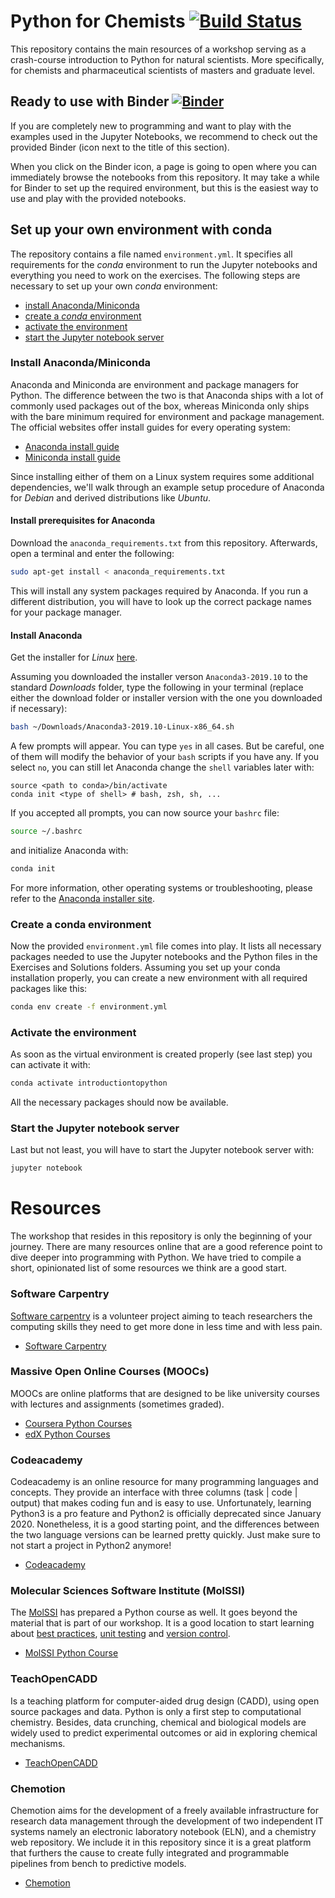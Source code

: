 # Python for Chemists [![Build Status](https://travis-ci.org/GDChCICTeam/python-for-chemists.svg?branch=master)](https://travis-ci.org/GDChCICTeam/python-for-chemists)
This repository contains the main resources of a workshop serving as a crash-course introduction to
Python for natural scientists. More specifically, for chemists and pharmaceutical scientists of
masters and graduate level.

## Ready to use with Binder [![Binder](https://mybinder.org/badge_logo.svg)](https://mybinder.org/v2/gh/GDChCICTeam/python-for-chemists/master)
If you are completely new to programming and want to play with the examples used in the Jupyter
Notebooks, we recommend to check out the provided Binder (icon next to the title of this section).

When you click on the Binder icon, a page is going to open where you can immediately browse the
notebooks from this repository. It may take a while for Binder to set up the required environment,
but this is the easiest way to use and play with the provided notebooks.

## Set up your own environment with conda
The repository contains a file named `environment.yml`. It specifies all requirements for the
*conda* environment to run the Jupyter notebooks and everything you need to work on the exercises.
The following steps are necessary to set up your own *conda* environment:

 - [install Anaconda/Miniconda](#install-anacondaminiconda)
 - [create a *conda* environment](#create-a-conda-environment)
 - [activate the environment](#activate-the-environment)
 - [start the Jupyter notebook server](#start-the-jupyter-notebook-server)

### Install Anaconda/Miniconda
Anaconda and Miniconda are environment and package managers for Python. The difference between the
two is that Anaconda ships with a lot of commonly used packages out of the box, whereas Miniconda
only ships with the bare minimum required for environment and package management. The official
websites offer install guides for every operating system:

 - [Anaconda install guide](https://docs.anaconda.com/anaconda/install/)
 - [Miniconda install guide](https://conda.io/en/latest/miniconda.html#)

Since installing either of them on a Linux system requires some additional dependencies, we'll walk
through an example setup procedure of Anaconda for *Debian* and derived distributions like *Ubuntu*.

#### Install prerequisites for Anaconda
Download the `anaconda_requirements.txt` from this repository. Afterwards, open a terminal and enter
the following:

```bash
sudo apt-get install < anaconda_requirements.txt
```

This will install any system packages required by Anaconda. If you run a different distribution, you
will have to look up the correct package names for your package manager.

#### Install Anaconda
Get the installer for *Linux* [here](https://www.anaconda.com/distribution/#linux).

Assuming you downloaded the installer verson `Anaconda3-2019.10` to the standard *Downloads* folder,
type the following in your terminal (replace either the download folder or installer version with
the one you downloaded if necessary):

```bash
bash ~/Downloads/Anaconda3-2019.10-Linux-x86_64.sh
```

A few prompts will appear. You can type `yes` in all cases. But be careful, one of them will modify
the behavior of your `bash` scripts if you have any. If you select `no`, you can still let
Anaconda change the `shell` variables later with:

```
source <path to conda>/bin/activate
conda init <type of shell> # bash, zsh, sh, ...
```

If you accepted all prompts, you can now source your `bashrc` file:

```bash
source ~/.bashrc
```

and initialize Anaconda with:

```bash
conda init
```

For more information, other operating systems or troubleshooting, please refer to the [Anaconda installer site](https://www.anaconda.com/distribution/#linux).

### Create a conda environment
Now the provided `environment.yml` file comes into play. It lists all necessary packages needed to
use the Jupyter notebooks and the Python files in the Exercises and Solutions folders. Assuming you
set up your conda installation properly, you can create a new environment with all required packages
like this:

```bash
conda env create -f environment.yml
```

### Activate the environment
As soon as the virtual environment is created properly (see last step) you can activate it with:

```bash
conda activate introductiontopython
```

All the necessary packages should now be available.

### Start the Jupyter notebook server
Last but not least, you will have to start the Jupyter notebook server with:

```bash
jupyter notebook
```

# Resources
The workshop that resides in this repository is only the beginning of your journey. There are many
resources online that are a good reference point to dive deeper into programming with Python. We
have tried to compile a short, opinionated list of some resources we think are a good start.

### Software Carpentry
[Software carpentry](https://software-carpentry.org/) is a volunteer project aiming to teach
researchers the computing skills they need to get more done in less time and with less pain.

  * [Software Carpentry](https://software-carpentry.org/lessons/)

### Massive Open Online Courses (MOOCs)
MOOCs are online platforms that are designed to be like university courses with lectures and
assignments (sometimes graded).

  * [Coursera Python Courses](https://www.coursera.org/courses?query=python)
  * [edX Python Courses](https://www.edx.org/learn/python)

### Codeacademy
Codeacademy is an online resource for many programming languages and concepts. They
provide an interface with three columns (task | code | output) that makes coding fun and is easy to
use.  Unfortunately, learning Python3 is a pro feature and Python2 is officially deprecated since
January 2020. Nonetheless, it is a good starting point, and the differences between the two language
versions can be learned pretty quickly. Just make sure to not start a project in Python2 anymore!

  * [Codeacademy](https://www.codecademy.com/learn/learn-python)

###  Molecular Sciences Software Institute (MolSSI)
The [MolSSI](molssi.org) has prepared a Python course as well. It goes beyond the material that is
part of our workshop. It is a good location to start learning about [best practices](https://molssi.org/education/best-practices/),
[unit testing](https://molssi-education.github.io/python_scripting_cms/08-testing/index.html)
and [version control](https://molssi-education.github.io/python_scripting_cms/09-git/index.html).

  * [MolSSI Python Course](https://molssi-education.github.io/python_scripting_cms/)

### TeachOpenCADD
Is a teaching platform for computer-aided drug design (CADD), using open source packages and data.
Python is only a first step to computational chemistry. Besides, data crunching, chemical and
biological models are widely used to predict experimental outcomes or aid in exploring chemical
mechanisms.

  * [TeachOpenCADD](https://github.com/volkamerlab/TeachOpenCADD)

### Chemotion
Chemotion aims for the development of a freely available infrastructure for research data
management through the development of two independent IT systems namely an
electronic laboratory notebook (ELN), and a chemistry web repository. We include it in this
repository since it is a great platform that furthers the cause to create fully integrated
and programmable pipelines from bench to predictive models.

  * [Chemotion](https://chemotion.net/)
